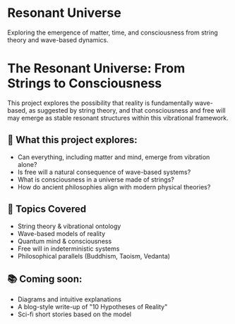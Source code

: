 # Resonant Universe
Exploring the emergence of matter, time, and consciousness from string theory and wave-based dynamics.

# The Resonant Universe: From Strings to Consciousness

This project explores the possibility that reality is fundamentally wave-based, as suggested by string theory, and that consciousness and free will may emerge as stable resonant structures within this vibrational framework.

## 🔭 What this project explores:
- Can everything, including matter and mind, emerge from vibration alone?
- Is free will a natural consequence of wave-based systems?
- What is consciousness in a universe made of strings?
- How do ancient philosophies align with modern physical theories?

## 🧩 Topics Covered
- String theory & vibrational ontology
- Wave-based models of reality
- Quantum mind & consciousness
- Free will in indeterministic systems
- Philosophical parallels (Buddhism, Taoism, Vedanta)

## 📚 Coming soon:
- Diagrams and intuitive explanations
- A blog-style write-up of "10 Hypotheses of Reality"
- Sci-fi short stories based on the model
